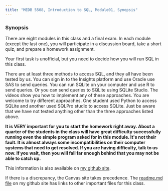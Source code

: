 ```yaml
---
title: "MEDB 5508, Introduction to SQL, Module01, Synopsis"
---
```


<!--This file was created on 2021-08-21-->

### Synopsis

There are eight modules in this class and a final exam. In each module (except the last one), you will participate in a discussion board, take a short quiz, and prepare a homework assignment.

Your first task is unofficial, but you need to decide how you will run SQL in this class.

There are at least three methods to access SQL, and they all have been tested by us. You can sign in to the Insights platform and use Oracle use SAS to send queries. You can run SQLite on your computer and use R to send queries. Or you can send queries to SQLite using SQLite Studio. The videos show you how to implement any of these approaches. You are welcome to try different approaches. One student used Python to access SQLite and another used SQLPro studio to access SQLite. Just be aware that we have not tested anything other than the three approaches listed above.

**It is VERY important for you to start the homework right away. About a quarter of the students in the class will have great difficulty successfully running even the simple program asked for in this module. It's not their fault. It is almost always some incompatibilities on their computer systems that need to get resolved. If you are having difficulty, talk to us now. If you wait, then you will fall far enough behind that you may not be able to catch up.**

<!---my git--->
This information is also available on [my github site][thisf].

If there is a discrepancy, the Canvas site takes precedence. The [readme.md file][mygit] on my github site has links to other important files for this class.

[thisf]: https://github.com/pmean/introduction-to-sql/blob/master/modules/5508-01-synopsis.md
[mygit]: https://github.com/pmean/introduction-to-sql/blob/master/README.md
<!---my git--->
